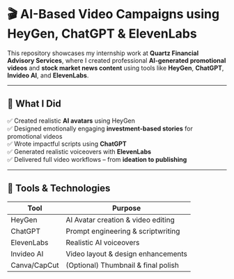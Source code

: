 # 🎬 AI-Based Video Campaigns using HeyGen, ChatGPT & ElevenLabs

This repository showcases my internship work at **Quartz Financial Advisory Services**, where I created professional **AI-generated promotional videos** and **stock market news content** using tools like **HeyGen**, **ChatGPT**, **Invideo AI**, and **ElevenLabs**.

---

## 🧠 What I Did

✅ Created realistic **AI avatars** using HeyGen  
✅ Designed emotionally engaging **investment-based stories** for promotional videos  
✅ Wrote impactful scripts using **ChatGPT**  
✅ Generated realistic voiceovers with **ElevenLabs**  
✅ Delivered full video workflows – from **ideation to publishing**

---

## 🧰 Tools & Technologies

| Tool         | Purpose                            |
|--------------|-------------------------------------|
| HeyGen       | AI Avatar creation & video editing |
| ChatGPT      | Prompt engineering & scriptwriting |
| ElevenLabs   | Realistic AI voiceovers            |
| Invideo AI   | Video layout & design enhancements |
| Canva/CapCut | (Optional) Thumbnail & final polish|
